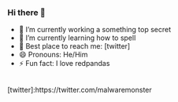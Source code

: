 ### Hi there 👋

- 🔭 I’m currently working a something top secret
- 🌱 I’m currently learning how to spell
- 💬 Best place to reach me: [twitter]
- 😄 Pronouns: He/Him
- ⚡ Fun fact: I love redpandas
<br />
[twitter]:https://twitter.com/malwaremonster
